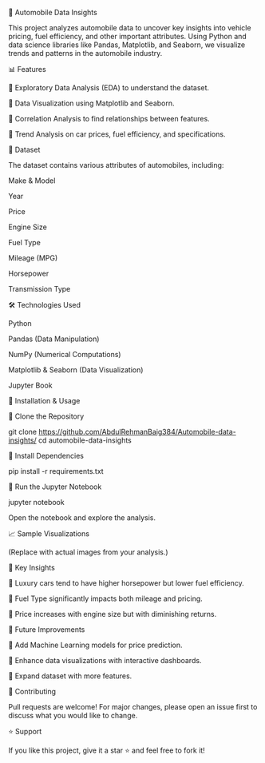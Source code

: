 🚗 Automobile Data Insights

This project analyzes automobile data to uncover key insights into vehicle pricing, fuel efficiency, and other important attributes. Using Python and data science libraries like Pandas, Matplotlib, and Seaborn, we visualize trends and patterns in the automobile industry.

📊 Features

📌 Exploratory Data Analysis (EDA) to understand the dataset.

📌 Data Visualization using Matplotlib and Seaborn.

📌 Correlation Analysis to find relationships between features.

📌 Trend Analysis on car prices, fuel efficiency, and specifications.


📂 Dataset

The dataset contains various attributes of automobiles, including:

Make & Model

Year

Price

Engine Size

Fuel Type

Mileage (MPG)

Horsepower

Transmission Type


🛠 Technologies Used

Python

Pandas (Data Manipulation)

NumPy (Numerical Computations)

Matplotlib & Seaborn (Data Visualization)

Jupyter Book


🚀 Installation & Usage

⿡ Clone the Repository

git clone https://github.com/AbdulRehmanBaig384/Automobile-data-insights/
cd automobile-data-insights

⿢ Install Dependencies

pip install -r requirements.txt

⿣ Run the Jupyter Notebook

jupyter notebook

Open the notebook and explore the analysis.

📈 Sample Visualizations


(Replace with actual images from your analysis.)

📌 Key Insights

🔹 Luxury cars tend to have higher horsepower but lower fuel efficiency.

🔹 Fuel Type significantly impacts both mileage and pricing.

🔹 Price increases with engine size but with diminishing returns.


📝 Future Improvements

📌 Add Machine Learning models for price prediction.

📌 Enhance data visualizations with interactive dashboards.

📌 Expand dataset with more features.


🤝 Contributing

Pull requests are welcome! For major changes, please open an issue first to discuss what you would like to change.



⭐ Support

If you like this project, give it a star ⭐ and feel free to fork it!



